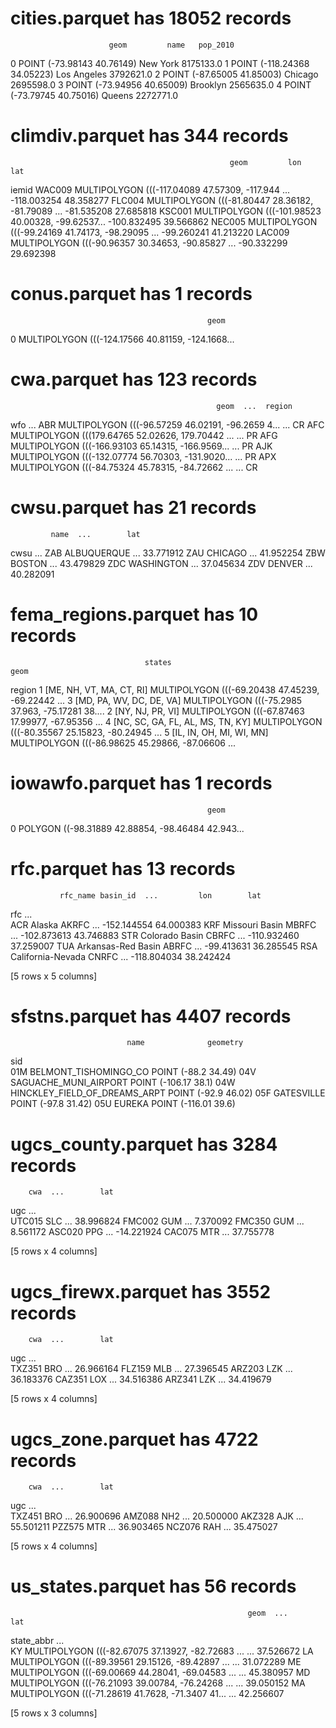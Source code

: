 # cities.parquet has 18052 records
                          geom         name   pop_2010
0   POINT (-73.98143 40.76149)     New York  8175133.0
1  POINT (-118.24368 34.05223)  Los Angeles  3792621.0
2   POINT (-87.65005 41.85003)      Chicago  2695598.0
3   POINT (-73.94956 40.65009)     Brooklyn  2565635.0
4   POINT (-73.79745 40.75016)       Queens  2272771.0

# climdiv.parquet has 344 records
                                                     geom         lon        lat
iemid
WAC009  MULTIPOLYGON (((-117.04089 47.57309, -117.944 ... -118.003254  48.358277
FLC004  MULTIPOLYGON (((-81.80447 28.36182, -81.79089 ...  -81.535208  27.685818
KSC001  MULTIPOLYGON (((-101.98523 40.00328, -99.62537... -100.832495  39.566862
NEC005  MULTIPOLYGON (((-99.24169 41.74173, -98.29095 ...  -99.260241  41.213220
LAC009  MULTIPOLYGON (((-90.96357 30.34653, -90.85827 ...  -90.332299  29.692398

# conus.parquet has 1 records
                                                geom
0  MULTIPOLYGON (((-124.17566 40.81159, -124.1668...

# cwa.parquet has 123 records
                                                  geom  ...  region
wfo                                                     ...
ABR  MULTIPOLYGON (((-96.57259 46.02191, -96.2659 4...  ...      CR
AFC  MULTIPOLYGON (((179.64765 52.02626, 179.70442 ...  ...      PR
AFG  MULTIPOLYGON (((-166.93103 65.14315, -166.9569...  ...      PR
AJK  MULTIPOLYGON (((-132.07774 56.70303, -131.9020...  ...      PR
APX  MULTIPOLYGON (((-84.75324 45.78315, -84.72662 ...  ...      CR

# cwsu.parquet has 21 records
             name  ...        lat
cwsu               ...
ZAB   ALBUQUERQUE  ...  33.771912
ZAU       CHICAGO  ...  41.952254
ZBW       BOSTON   ...  43.479829
ZDC    WASHINGTON  ...  37.045634
ZDV        DENVER  ...  40.282091

# fema_regions.parquet has 10 records
                                  states                                               geom
region
1               [ME, NH, VT, MA, CT, RI]  MULTIPOLYGON (((-69.20438 47.45239, -69.22442 ...
3               [MD, PA, WV, DC, DE, VA]  MULTIPOLYGON (((-75.2985 37.963, -75.17281 38....
2                       [NY, NJ, PR, VI]  MULTIPOLYGON (((-67.87463 17.99977, -67.95356 ...
4       [NC, SC, GA, FL, AL, MS, TN, KY]  MULTIPOLYGON (((-80.35567 25.15823, -80.24945 ...
5               [IL, IN, OH, MI, WI, MN]  MULTIPOLYGON (((-86.98625 45.29866, -87.06606 ...
# iowawfo.parquet has 1 records
                                                geom
0  POLYGON ((-98.31889 42.88854, -98.46484 42.943...


# rfc.parquet has 13 records
               rfc_name basin_id  ...         lon        lat
rfc                               ...                       
ACR              Alaska    AKRFC  ... -152.144554  64.000383
KRF      Missouri Basin    MBRFC  ... -102.873613  43.746883
STR      Colorado Basin    CBRFC  ... -110.932460  37.259007
TUA  Arkansas-Red Basin    ABRFC  ...  -99.413631  36.285545
RSA   California-Nevada    CNRFC  ... -118.804034  38.242424

[5 rows x 5 columns]


# sfstns.parquet has 4407 records
                              name              geometry
sid                                                     
01M          BELMONT_TISHOMINGO_CO   POINT (-88.2 34.49)
04V          SAGUACHE_MUNI_AIRPORT  POINT (-106.17 38.1)
04W  HINCKLEY_FIELD_OF_DREAMS_ARPT   POINT (-92.9 46.02)
05F                     GATESVILLE   POINT (-97.8 31.42)
05U                         EUREKA  POINT (-116.01 39.6)


# ugcs_county.parquet has 3284 records
        cwa  ...        lat
ugc          ...           
UTC015  SLC  ...  38.996824
FMC002  GUM  ...   7.370092
FMC350  GUM  ...   8.561172
ASC020  PPG  ... -14.221924
CAC075  MTR  ...  37.755778

[5 rows x 4 columns]


# ugcs_firewx.parquet has 3552 records
        cwa  ...        lat
ugc          ...           
TXZ351  BRO  ...  26.966164
FLZ159  MLB  ...  27.396545
ARZ203  LZK  ...  36.183376
CAZ351  LOX  ...  34.516386
ARZ341  LZK  ...  34.419679

[5 rows x 4 columns]


# ugcs_zone.parquet has 4722 records
        cwa  ...        lat
ugc          ...           
TXZ451  BRO  ...  26.900696
AMZ088  NH2  ...  20.500000
AKZ328  AJK  ...  55.501211
PZZ575  MTR  ...  36.903465
NCZ076  RAH  ...  35.475027

[5 rows x 4 columns]


# us_states.parquet has 56 records
                                                         geom  ...        lat
state_abbr                                                     ...           
KY          MULTIPOLYGON (((-82.67075 37.13927, -82.72683 ...  ...  37.526672
LA          MULTIPOLYGON (((-89.39561 29.15126, -89.42897 ...  ...  31.072289
ME          MULTIPOLYGON (((-69.00669 44.28041, -69.04583 ...  ...  45.380957
MD          MULTIPOLYGON (((-76.21093 39.00784, -76.24268 ...  ...  39.050152
MA          MULTIPOLYGON (((-71.28619 41.7628, -71.3407 41...  ...  42.256607

[5 rows x 3 columns]


